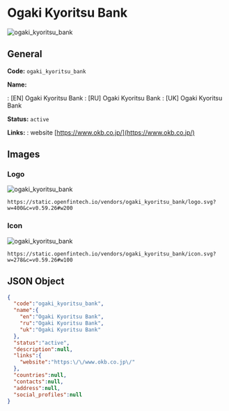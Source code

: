 
# Ogaki Kyoritsu Bank 
![ogaki_kyoritsu_bank](https://static.openfintech.io/vendors/ogaki_kyoritsu_bank/logo.svg?w=400&c=v0.59.26#w200)  

## General 
 
**Code:** `ogaki_kyoritsu_bank` 
 
**Name:** 
 
:	[EN] Ogaki Kyoritsu Bank 
:	[RU] Ogaki Kyoritsu Bank 
:	[UK] Ogaki Kyoritsu Bank 
 
**Status:** `active` 
 
**Links:** 
: website [https://www.okb.co.jp/](https://www.okb.co.jp/) 
 

## Images 

### Logo 
 
![ogaki_kyoritsu_bank](https://static.openfintech.io/vendors/ogaki_kyoritsu_bank/logo.svg?w=400&c=v0.59.26#w200)  

```
https://static.openfintech.io/vendors/ogaki_kyoritsu_bank/logo.svg?w=400&c=v0.59.26#w200
```  

### Icon 
 
![ogaki_kyoritsu_bank](https://static.openfintech.io/vendors/ogaki_kyoritsu_bank/icon.svg?w=278&c=v0.59.26#w100)  

```
https://static.openfintech.io/vendors/ogaki_kyoritsu_bank/icon.svg?w=278&c=v0.59.26#w100
```  

## JSON Object 

```json
{
  "code":"ogaki_kyoritsu_bank",
  "name":{
    "en":"Ogaki Kyoritsu Bank",
    "ru":"Ogaki Kyoritsu Bank",
    "uk":"Ogaki Kyoritsu Bank"
  },
  "status":"active",
  "description":null,
  "links":{
    "website":"https:\/\/www.okb.co.jp\/"
  },
  "countries":null,
  "contacts":null,
  "address":null,
  "social_profiles":null
}
```  
